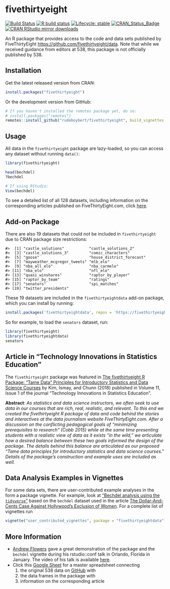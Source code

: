 
<!-- README.md is generated from README.Rmd. Please edit that file -->

# fivethirtyeight

<!-- badges: start -->

[![Build
Status](https://travis-ci.org/rudeboybert/fivethirtyeight.svg?branch=master)](https://travis-ci.org/rudeboybert/fivethirtyeight)
[![R build
status](https://github.com/rudeboybert/fivethirtyeight/workflows/R-CMD-check/badge.svg)](https://github.com/rudeboybert/fivethirtyeight/actions)
[![Lifecycle:
stable](https://img.shields.io/badge/lifecycle-stable-brightgreen.svg)](https://www.tidyverse.org/lifecycle/#stable)
[![CRAN\_Status\_Badge](https://www.r-pkg.org/badges/version/fivethirtyeight)](https://cran.r-project.org/package=fivethirtyeight)
[![CRAN RStudio mirror
downloads](https://cranlogs.r-pkg.org/badges/fivethirtyeight)](https://www.r-pkg.org/pkg/fivethirtyeight)
<!-- badges: end -->

An R package that provides access to the code and data sets published by
FiveThirtyEight <https://github.com/fivethirtyeight/data>. Note that
while we received guidance from editors at 538, this package is not
officially published by 538.

## Installation

Get the latest released version from CRAN:

``` r
install.packages("fivethirtyeight")
```

Or the development version from GitHub:

``` r
# If you haven't installed the remotes package yet, do so:
# install.packages("remotes")
remotes::install_github("rudeboybert/fivethirtyeight", build_vignettes = TRUE)
```

## Usage

All data in the `fivethirtyeight` package are lazy-loaded, so you can
access any dataset without running `data()`:

``` r
library(fivethirtyeight)

head(bechdel)
?bechdel

# If using RStudio:
View(bechdel)
```

To see a detailed list of all 128 datasets, including information on the
corresponding articles published on FiveThirtyEight.com, click
[here](https://fivethirtyeight-r.netlify.com/articles/fivethirtyeight.html).

## Add-on Package

There are also 19 datasets that could not be included in
`fivethirtyeight` due to CRAN package size restrictions:

    #>  [1] "castle_solutions"           "castle_solutions_2"        
    #>  [3] "castle_solutions_3"         "comic_characters"          
    #>  [5] "goose"                      "house_district_forecast"   
    #>  [7] "mayweather_mcgregor_tweets" "mlb_elo"                   
    #>  [9] "nba_all_elo"                "nba_carmelo"               
    #> [11] "nba_elo"                    "nfl_elo"                   
    #> [13] "quasi_winshares"            "raptor_by_player"          
    #> [15] "raptor_by_team"             "ratings"                   
    #> [17] "senators"                   "spi_matches"               
    #> [19] "twitter_presidents"

These 19 datasets are included in the `fivethirtyeightdata` add-on
package, which you can install by
running:

``` r
install.packages('fivethirtyeightdata', repos = 'https://fivethirtyeightdata.github.io/drat/', type = 'source')
```

So for example, to load the `senators` dataset, run:

``` r
library(fivethirtyeight)
library(fivethirtyeightdata)
senators
```

## Article in “Technology Innovations in Statistics Education”

The `fivethirtyeight` package was featured in [The fivethirtyeight R
Package: “Tame Data” Principles for Introductory Statistics and Data
Science Courses](https://escholarship.org/uc/item/0rx1231m) by Kim,
Ismay, and Chunn (2018) published in Volume 11, Issue 1 of the journal
“Technology Innovations in Statistics Education”.

**Abstract**: *As statistics and data science instructors, we often seek
to use data in our courses that are rich, real, realistic, and relevant.
To this end we created the fivethirtyeight R package of data and code
behind the stories and interactives at the data journalism website
FiveThirtyEight.com. After a discussion on the conflicting pedagogical
goals of “minimizing prerequisites to research” (Cobb 2015) while at the
same time presenting students with a realistic view of data as it exists
“in the wild,” we articulate how a desired balance between these two
goals informed the design of the package. The details behind this
balance are articulated as our proposed “Tame data principles for
introductory statistics and data science courses.” Details of the
package’s construction and example uses are included as well.*

## Data Analysis Examples in Vignettes

For some data sets, there are user-contributed example analyses in the
form a package vignette. For example, look at [“Bechdel analysis using
the
`tidyverse`”](https://fivethirtyeightdata.github.io/fivethirtyeightdata/articles/bechdel.html)
based on the `bechdel` dataset used in the article [The Dollar-And-Cents
Case Against Hollywood’s Exclusion of
Women](https://fivethirtyeight.com/features/the-dollar-and-cents-case-against-hollywoods-exclusion-of-women).
For a complete list of vignettes run

``` r
vignette("user_contributed_vignettes", package = "fivethirtyeightdata")
```

## More Information

  - [Andrew
    Flowers](https://www.linkedin.com/in/andrew-flowers-1319934/) gave a
    great demonstration of the package and the `bechdel` vignette during
    his rstudio::conf talk in Orlando, Florida in January. The video of
    his talk is available
    [here](https://www.rstudio.com/resources/videos/finding-and-telling-stories-with-r/).
  - Click this [Google
    Sheet](https://docs.google.com/spreadsheets/d/1IMWAHNPIDzplafWW6AGnGyHmB1BMjohEw_V5HmT70Gs/edit#gid=840984416)
    for a master spreadsheet connecting
    1.  the original 538 data on
        [GitHub](https://github.com/fivethirtyeight/data) with
    2.  the data frames in the package with
    3.  information on the corresponding article
